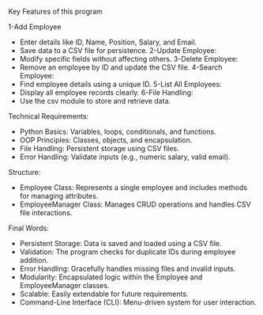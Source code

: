 Key Features of this program 

1-Add Employee
- Enter details like ID, Name, Position, Salary, and Email.
- Save data to a CSV file for persistence.
2-Update Employee:
- Modify specific fields without affecting others.
3-Delete Employee:
- Remove an employee by ID and update the CSV file.
4-Search Employee:
- Find employee details using a unique ID.
5-List All Employees:
- Display all employee records clearly.
6-File Handling:
- Use the csv module to store and retrieve data.
  
Technical Requirements:
- Python Basics: Variables, loops, conditionals, and functions.
- OOP Principles: Classes, objects, and encapsulation.
- File Handling: Persistent storage using CSV files.
- Error Handling: Validate inputs (e.g., numeric salary, valid email).
  
Structure:
- Employee Class: Represents a single employee and includes methods for managing attributes.
- EmployeeManager Class: Manages CRUD operations and handles CSV file interactions.
  
Final Words:
- Persistent Storage: Data is saved and loaded using a CSV file.
- Validation: The program checks for duplicate IDs during employee addition.
- Error Handling: Gracefully handles missing files and invalid inputs.
- Modularity: Encapsulated logic within the Employee and EmployeeManager classes.
- Scalable: Easily extendable for future requirements.
- Command-Line Interface (CLI): Menu-driven system for user interaction.
